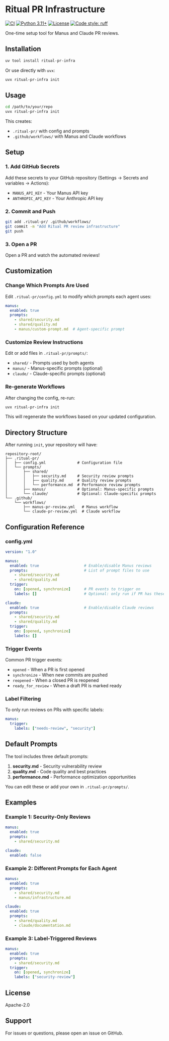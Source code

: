 # Ritual PR Infrastructure

[![CI](https://github.com/ritual/ritual-pr-infra/actions/workflows/ci.yml/badge.svg)](https://github.com/ritual/ritual-pr-infra/actions/workflows/ci.yml)
[![Python 3.11+](https://img.shields.io/badge/python-3.11+-blue.svg)](https://www.python.org/downloads/)
[![License](https://img.shields.io/badge/license-Apache%202.0-blue.svg)](LICENSE)
[![Code style: ruff](https://img.shields.io/badge/code%20style-ruff-000000.svg)](https://github.com/astral-sh/ruff)

One-time setup tool for Manus and Claude PR reviews.

## Installation

```bash
uv tool install ritual-pr-infra
```

Or use directly with `uvx`:

```bash
uvx ritual-pr-infra init
```

## Usage

```bash
cd /path/to/your/repo
uvx ritual-pr-infra init
```

This creates:
- `.ritual-pr/` with config and prompts
- `.github/workflows/` with Manus and Claude workflows

## Setup

### 1. Add GitHub Secrets

Add these secrets to your GitHub repository (Settings → Secrets and variables → Actions):

- `MANUS_API_KEY` - Your Manus API key
- `ANTHROPIC_API_KEY` - Your Anthropic API key

### 2. Commit and Push

```bash
git add .ritual-pr/ .github/workflows/
git commit -m "Add Ritual PR review infrastructure"
git push
```

### 3. Open a PR

Open a PR and watch the automated reviews!

## Customization

### Change Which Prompts Are Used

Edit `.ritual-pr/config.yml` to modify which prompts each agent uses:

```yaml
manus:
  enabled: true
  prompts:
    - shared/security.md
    - shared/quality.md
    - manus/custom-prompt.md  # Agent-specific prompt
```

### Customize Review Instructions

Edit or add files in `.ritual-pr/prompts/`:

- `shared/` - Prompts used by both agents
- `manus/` - Manus-specific prompts (optional)
- `claude/` - Claude-specific prompts (optional)

### Re-generate Workflows

After changing the config, re-run:

```bash
uvx ritual-pr-infra init
```

This will regenerate the workflows based on your updated configuration.

## Directory Structure

After running `init`, your repository will have:

```
repository-root/
├── .ritual-pr/
│   ├── config.yml              # Configuration file
│   └── prompts/
│       ├── shared/
│       │   ├── security.md     # Security review prompts
│       │   ├── quality.md      # Quality review prompts
│       │   └── performance.md  # Performance review prompts
│       ├── manus/              # Optional: Manus-specific prompts
│       └── claude/             # Optional: Claude-specific prompts
└── .github/
    └── workflows/
        ├── manus-pr-review.yml   # Manus workflow
        └── claude-pr-review.yml  # Claude workflow
```

## Configuration Reference

### config.yml

```yaml
version: "1.0"

manus:
  enabled: true                    # Enable/disable Manus reviews
  prompts:                         # List of prompt files to use
    - shared/security.md
    - shared/quality.md
  trigger:
    on: [opened, synchronize]      # PR events to trigger on
    labels: []                     # Optional: only run if PR has these labels

claude:
  enabled: true                    # Enable/disable Claude reviews
  prompts:
    - shared/security.md
    - shared/quality.md
  trigger:
    on: [opened, synchronize]
    labels: []
```

### Trigger Events

Common PR trigger events:
- `opened` - When a PR is first opened
- `synchronize` - When new commits are pushed
- `reopened` - When a closed PR is reopened
- `ready_for_review` - When a draft PR is marked ready

### Label Filtering

To only run reviews on PRs with specific labels:

```yaml
manus:
  trigger:
    labels: ["needs-review", "security"]
```

## Default Prompts

The tool includes three default prompts:

1. **security.md** - Security vulnerability review
2. **quality.md** - Code quality and best practices
3. **performance.md** - Performance optimization opportunities

You can edit these or add your own in `.ritual-pr/prompts/`.

## Examples

### Example 1: Security-Only Reviews

```yaml
manus:
  enabled: true
  prompts:
    - shared/security.md

claude:
  enabled: false
```

### Example 2: Different Prompts for Each Agent

```yaml
manus:
  enabled: true
  prompts:
    - shared/security.md
    - manus/infrastructure.md

claude:
  enabled: true
  prompts:
    - shared/quality.md
    - claude/documentation.md
```

### Example 3: Label-Triggered Reviews

```yaml
manus:
  enabled: true
  prompts:
    - shared/security.md
  trigger:
    on: [opened, synchronize]
    labels: ["security-review"]
```

## License

Apache-2.0

## Support

For issues or questions, please open an issue on GitHub.

